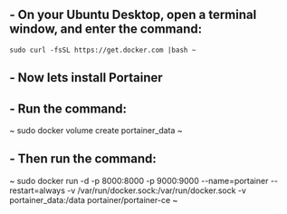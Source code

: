 ## - On your Ubuntu Desktop, open a terminal window, and enter the command:

`sudo curl -fsSL https://get.docker.com |bash ~ `

## - Now lets install Portainer

## - Run the command: 

~ sudo docker volume create portainer_data ~

## - Then run the command: 

~ sudo docker run -d -p 8000:8000 -p 9000:9000 --name=portainer --restart=always -v /var/run/docker.sock:/var/run/docker.sock -v portainer_data:/data portainer/portainer-ce ~
